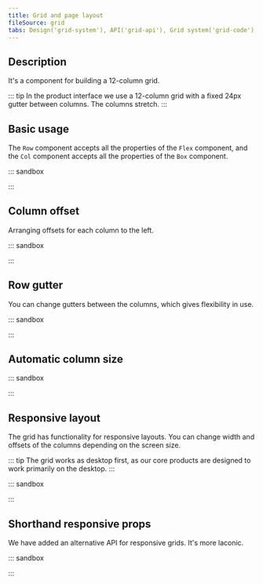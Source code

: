 ```yaml
---
title: Grid and page layout
fileSource: grid
tabs: Design('grid-system'), API('grid-api'), Grid system('grid-code'), Changelog('grid-changelog')
---
```


## Description

It's a component for building a 12-column grid.

::: tip
In the product interface we use a 12-column grid with a fixed 24px gutter between columns. The columns stretch.
:::

## Basic usage

The `Row` component accepts all the properties of the `Flex` component, and the `Col` component accepts all the properties of the `Box` component.

::: sandbox

<script lang="tsx">
  export Demo from 'stories/components/grid/docs/examples/example-use.tsx';
</script>

:::

## Column offset

Arranging offsets for each column to the left.

::: sandbox

<script lang="tsx">
  export Demo from 'stories/components/grid/docs/examples/change-in-general-offset.tsx';
</script>

:::

## Row gutter

You can change gutters between the columns, which gives flexibility in use.

::: sandbox

<script lang="tsx">
  export Demo from 'stories/components/grid/docs/examples/change-in-the-general-gutter-between-the-columns.tsx';
</script>

:::

## Automatic column size

::: sandbox

<script lang="tsx">
  export Demo from 'stories/components/grid/docs/examples/automatic-column-size-detection.tsx';
</script>

:::

## Responsive layout

The grid has functionality for responsive layouts. You can change width and offsets of the columns depending on the screen size.

::: tip
The grid works as desktop first, as our core products are designed to work primarily on the desktop.
:::

::: sandbox

<script lang="tsx">
  export Demo from 'stories/components/grid/docs/examples/responsive.tsx';
</script>

:::

## Shorthand responsive props

We have added an alternative API for responsive grids. It's more laconic.

::: sandbox

<script lang="tsx">
  export Demo from 'stories/components/grid/docs/examples/responsive-alternative-api.tsx';
</script>

:::
